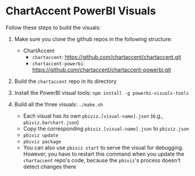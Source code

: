 ChartAccent PowerBI Visuals
====

Follow these steps to build the visuals:

1. Make sure you clone the github repos in the following structure:
   - ChartAccent
     - `chartaccent`: https://github.com/chartaccent/chartaccent.git
     - `chartaccent-powerbi`: https://github.com/chartaccent/chartaccent-powerbi.git

2. Build the `chartaccent` repo in its directory

3. Install the PowerBI visual tools: `npm install -g powerbi-visuals-tools`

4. Build all the three visuals: `./make.sh`
    - Each visual has its own `pbiviz.[visual-name].json` (e.g., `pbiviz.barchart.json`)
    - Copy the corresponding `pbiviz.[visual-name].json` to `pbiviz.json`
    - `pbiviz update`
    - `pbiviz package`
    - You can also use `pbiviz start` to serve the visual for debugging. However, you have to restart this command when you update the `chartaccent` repo's code, because the `pbiviz`'s process doesn't detect changes there